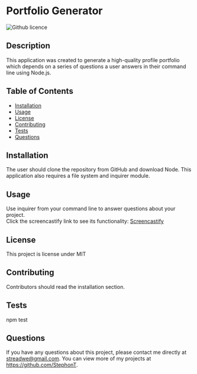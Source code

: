 # Portfolio Generator
  ![Github licence](http://img.shields.io/badge/license-MIT-blue.svg)

  ## Description
  This application was created to generate a high-quality profile portfolio which depends on a series of questions a user answers in their command line using Node.js.

  ## Table of Contents
  * [Installation](#installation)
  * [Usage](#usage)
  * [License](#license)
  * [Contributing](#contributing)
  * [Tests](#tests)
  * [Questions](#questions)

  ## Installation
  The user should clone the repository from GitHub and download Node. This application also requires a file system and inquirer module.

  ## Usage
  Use inquirer from your command line to answer questions about your project.
  <br>
  Click the screencastify link to see its functionality: <a href="https://drive.google.com/file/d/1JiYMvvt1fyUzgk3ykmeZnA3I274dh8ZS/view">Screencastify</a>

  ## License
  This project is license under MIT

  ## Contributing
  Contributors should read the installation section.
  
  ## Tests
  npm test

  ## Questions
  If you have any questions about this project, please contact me directly at streadwe@gmail.com. You can view more of my projects at https://github.com/StephonT.